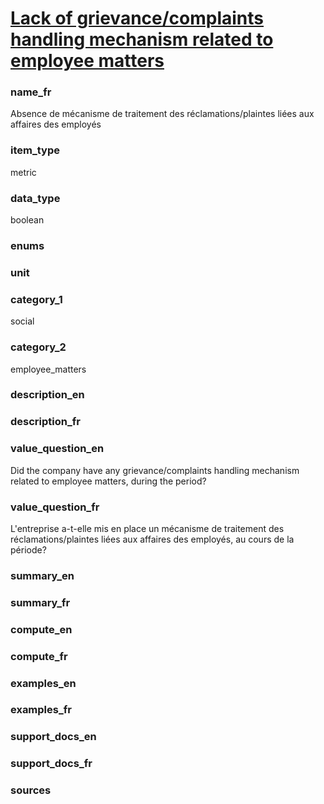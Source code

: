 
# [Lack of grievance/complaints handling mechanism related to employee matters](#complaints_process_bool)

### name_fr

Absence de mécanisme de traitement des réclamations/plaintes liées aux affaires des employés

### item_type

metric

### data_type

boolean

### enums



### unit



### category_1

social

### category_2

employee_matters

### description_en



### description_fr



### value_question_en


Did the company have any grievance/complaints handling mechanism related to employee matters,
during the period?

### value_question_fr


L'entreprise a-t-elle mis en place un mécanisme de traitement des réclamations/plaintes liées
aux affaires des employés, au cours de la période?

### summary_en



### summary_fr



### compute_en



### compute_fr



### examples_en



### examples_fr



### support_docs_en



### support_docs_fr



### sources


            